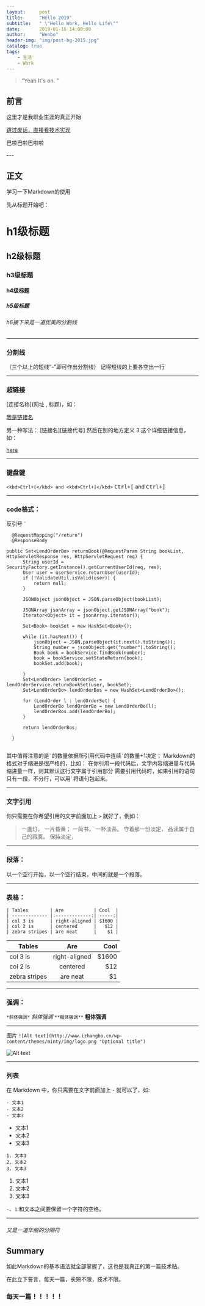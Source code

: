```yaml
---
layout:     post
title:      "Hello 2019"
subtitle:   " \"Hello Work, Hello Life\""
date:       2019-01-16 14:00:00
author:     "Wenbo"
header-img: "img/post-bg-2015.jpg"
catalog: true
tags:
    - 生活
    - Work
---
```


> “Yeah It's on. ”


## 前言

这里才是我职业生涯的真正开始

[跳过废话，直接看技术实现 ](#build) 

巴啦巴啦巴啦啦



<p id = "build"></p>
---

## 正文

学习一下Markdown的使用


先从标题开始吧：

# h1级标题
## h2级标题
### h3级标题
#### h4级标题
##### h5级标题

###### h6接下来是一道优美的分割线

---
### 分割线
（三个以上的短线“-”即可作出分割线）
 记得短线的上要各空出一行

---
### 超链接

[连接名称](网址 , 标题)，如：

[我是链接名](https://969100115.github.io/2015/01/29/hello-2015/#build, "我的博客")

另一种写法：
[链接名][链接代号]
然后在别的地方定义 3 这个详细链接信息，如：

[here][3]

[3]: https://969100115.github.io/2015/01/29/hello-2015/#build, "我的博客"

---
### 键盘键
` <kbd>Ctrl+[</kbd> and <kbd>Ctrl+]</kbd> `
<kbd>Ctrl+[</kbd> and <kbd>Ctrl+]</kbd>

---
### code格式：
反引号 ``
`
``

  ```
    @RequestMapping("/return")
    @ResponseBody
    
  public Set<LendOrderBo> returnBook(@RequestParam String bookList, HttpServletResponse res, HttpServletRequest req) {
        String userId = SecurityFactory.getInstance().getCurrentUserId(req, res);
        User user = userService.returnUser(userId);
        if (!ValidateUtil.isValid(user)) {
            return null;
        }

        JSONObject jsonObject = JSON.parseObject(bookList);

        JSONArray jsonArray = jsonObject.getJSONArray("book");
        Iterator<Object> it = jsonArray.iterator();

        Set<Book> bookSet = new HashSet<Book>();

        while (it.hasNext()) {
            jsonObject = JSON.parseObject(it.next().toString());
            String number = jsonObject.get("number").toString();
            Book book = bookService.findBook(number);
            book = bookService.setStateReturn(book);
            bookSet.add(book);

        }
        Set<LendOrder> lendOrderSet = lendOrderService.returnBookSet(user, bookSet);
        Set<LendOrderBo> lendOrderBos = new HashSet<LendOrderBo>();

        for (LendOrder l : lendOrderSet) {
            LendOrderBo lendOrderBo = new LendOrderBo(l);
            lendOrderBos.add(lendOrderBo);
        }

        return lendOrderBos;

    }   
    
 ```  
 
其中值得注意的是``
    `
    ``的数量依据所引用代码中连续``
    `
    ``的数量+1决定；
Markdown的格式对于缩进是很严格的，比如：
    在你引用一段代码后，文字内容缩进量与代码缩进量一样，则其默认这行文字属于引用部分
    需要引用代码时，如果引用的语句只有一段，不分行，可以用``
    `
    ``将语句包起来。

    
  ---
### 文字引用
  
  你只需要在你希望引用的文字前面加上 `>` 就好了，例如：
  
  > 一盏灯， 一片昏黄； 一简书， 一杯淡茶。 
  > 守着那一份淡定， 品读属于自己的寂寞。 保持淡定，
  
  ---

### 段落：
   以一个空行开始，以一个空行结束，中间的就是一个段落。
   
---

### 表格：
```
| Tables        | Are           | Cool  |
| ------------- |:-------------:| -----:|
| col 3 is      | right-aligned | $1600 |
| col 2 is      | centered      |   $12 |
| zebra stripes | are neat      |    $1 |
```
| Tables        | Are           | Cool  |
| ------------- |:-------------:| -----:|
| col 3 is      | right-aligned | $1600 |
| col 2 is      | centered      |   $12 |
| zebra stripes | are neat      |    $1 |

 ---
### 强调：

`*斜体强调*`
*斜体强调*
`**粗体强调**`
**粗体强调**

---
    
图片
`![Alt text](http://www.izhangbo.cn/wp-content/themes/minty/img/logo.png "Optional title")`

![Alt text](http://www.izhangbo.cn/wp-content/themes/minty/img/logo.png "Optional title")
    
---

### 列表

在 Markdown 中，你只需要在文字前面加上 - 就可以了，如:

```
- 文本1
- 文本2
- 文本3
```
- 文本1
- 文本2
- 文本3
 
```  
1. 文本1
2. 文本2
3. 文本3
 ```
 1. 文本1
2. 文本2
3. 文本3

`-`、`1`.和文本之间要保留一个字符的空格。
    
----
                                                        
######                                         又是一道华丽的分隔符

## Summary
  如此Markdown的基本语法就全部掌握了，这也是我真正的第一篇技术贴。
  
  
  在此立下誓言，每天一篇，长短不限，技术不限。
  ### 每天一篇！！！！！
    
    
    
    
    
    
    
    
    
    
    
    
    
    
    
    
    
    
    
    
    
    
    
